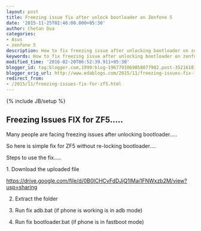 ```yaml
---
layout: post
title: Freezing issue fix after unlock bootloader on Zenfone 5
date: '2015-11-25T02:46:00.000+05:30'
author: Chetan Dua
categories:
- Asus
- zenfone 5
description: How to fix freezing issue after unlocking bootloader on zenfone 5, permanent fix for Freezing after unlocking bootloader zenfone 5
keywords: How to fix freezing issue after unlocking bootloader on zenfone 5, permanent fix for Freezing after unlocking bootloader zenfone 5
modified_time: '2016-02-20T06:52:39.911+05:30'
blogger_id: tag:blogger.com,1999:blog-1967791069058877982.post-3521618150149682760
blogger_orig_url: http://www.edablogs.com/2015/11/freezing-issues-fix-for-zf5.html
redirect_from:
- /2015/11/freezing-issues-fix-for-zf5.html
---
```


{% include JB/setup %}


## Freezing Issues FIX for ZF5.....

Many people are facing freezing issues after unlocking bootloader.....

So here is simple fix for ZF5 without re-locking bootloader....

Steps to use the fix.....

1. Download the uploaded file

https://drive.google.com/file/d/0B0lCHCvFdDJjQ1lMai1FNWxzb2M/view?usp=sharing

2. Extract the folder

3. Run fix adb.bat (if phone is working is in adb mode)

4. Run fix bootloader.bat (if phone is in fastboot mode)

<script async src="//pagead2.googlesyndication.com/pagead/js/adsbygoogle.js"></script>
<!-- eda-posts -->
<ins class="adsbygoogle"
     style="display:block"
     data-ad-client="ca-pub-7943122633795545"
     data-ad-slot="7080728318"
     data-ad-format="auto"></ins>
<script>
(adsbygoogle = window.adsbygoogle || []).push({});
</script>
